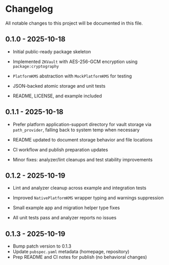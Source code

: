 # Changelog

All notable changes to this project will be documented in this file.

## 0.1.0 - 2025-10-18

- Initial public-ready package skeleton

- Implemented `ZKVault` with AES-256-GCM encryption using `package:cryptography`

- `PlatformKMS` abstraction with `MockPlatformKMS` for testing

- JSON-backed atomic storage and unit tests

- README, LICENSE, and example included

## 0.1.1 - 2025-10-18

- Prefer platform application-support directory for vault storage via `path_provider`, falling back to system temp when necessary

- README updated to document storage behavior and file locations

- CI workflow and publish preparation updates

- Minor fixes: analyzer/lint cleanups and test stability improvements

## 0.1.2 - 2025-10-19

- Lint and analyzer cleanup across example and integration tests

- Improved `NativePlatformKMS` wrapper typing and warnings suppression

- Small example app and migration helper type fixes

- All unit tests pass and analyzer reports no issues

## 0.1.3 - 2025-10-19

- Bump patch version to 0.1.3
- Update `pubspec.yaml` metadata (homepage, repository)
- Prep README and CI notes for publish (no behavioral changes)

